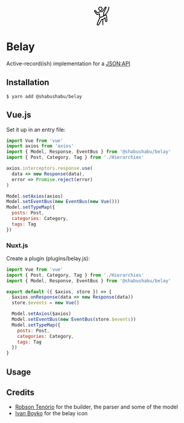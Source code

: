 <p align="center">
    <svg height="50" width="50" xmlns="http://www.w3.org/2000/svg"><path fill="none" d="M0 0h50v50H0z"/><path d="M27 5.5a4.5 4.5 0 11-9 0 4.5 4.5 0 019 0z" fill="none" stroke="#000" stroke-linecap="round" stroke-linejoin="round" stroke-miterlimit="10" stroke-width="2"/><path d="M39.707 36.83s-.859-11.768-1.011-12.829-1.191-1.804-2.172-1.667c-1.122.158-2.424.808-6.031 2.853l.937-9.838s5.812-11.164 6.047-11.794c.356-.97.57-1.855-.491-2.387-1.227-.613-2.142 1.053-2.142 1.053L28 13s-4.713.476-6.355.536c-.864.031-1.536.322-2.608.879-.951.495-4.304 2.36-4.304 2.36s-4.411-5.039-5.053-5.882c-.804-1.055-1.722-.933-2.356-.5s-.224 1.816.321 2.786c.593 1.055 3.718 5.445 4.785 6.714 1.229 1.462 1.827 1.232 2.75.857s4.571-1.679 4.571-1.679l1.157 9.839c-.061.145-5.647 13.328-6.859 16.658-.404 1.111-.202 2.525.924 3.061 1.684.799 3.065-.383 3.672-1.646.841-1.752 7.48-13.232 7.48-13.232 3 .375 4.328-.984 5.167-1.502.839-.519 3.566-2.842 3.566-2.842l.808 7.677s.405 2.879 2.273 2.525 1.768-2.779 1.768-2.779zM21.019 28.244C33.394 28.244 45 11.883 45 1M29 48l.068-14" fill="none" stroke="#000" stroke-linecap="round" stroke-linejoin="round" stroke-miterlimit="10" stroke-width="2"/></svg>
</p>

# Belay

Active-record(ish) implementation for a [JSON:API](https://jsonapi.org/)

## Installation

```
$ yarn add @shabushabu/belay
```

## Vue.js

Set it up in an entry file:

```js
import Vue from 'vue'
import axios from 'axios'
import { Model, Response, EventBus } from '@shabushabu/belay'
import { Post, Category, Tag } from './Hierarchies'

axios.interceptors.response.use(
  data => new Response(data),
  error => Promise.reject(error)
)

Model.setAxios(axios)
Model.setEventBus(new EventBus(new Vue()))
Model.setTypeMap({ 
  posts: Post, 
  categories: Category, 
  tags: Tag 
})
```

### Nuxt.js

Create a plugin (plugins/belay.js):

```js
import Vue from 'vue'
import { Post, Category, Tag } from './Hierarchies'
import { Model, Response, EventBus } from '@shabushabu/belay'

export default ({ $axios, store }) => {
  $axios.onResponse(data => new Response(data))
  store.$events = new Vue()

  Model.setAxios($axios)
  Model.setEventBus(new EventBus(store.$events))
  Model.setTypeMap({ 
    posts: Post, 
    categories: Category, 
    tags: Tag 
  })
}
```

## Usage


## Credits

- [Robson Tenório](https://github.com/robsontenorio/vue-api-query) for the builder, the parser and some of the model
- [Ivan Boyko](https://www.iconfinder.com/visualpharm) for the belay icon